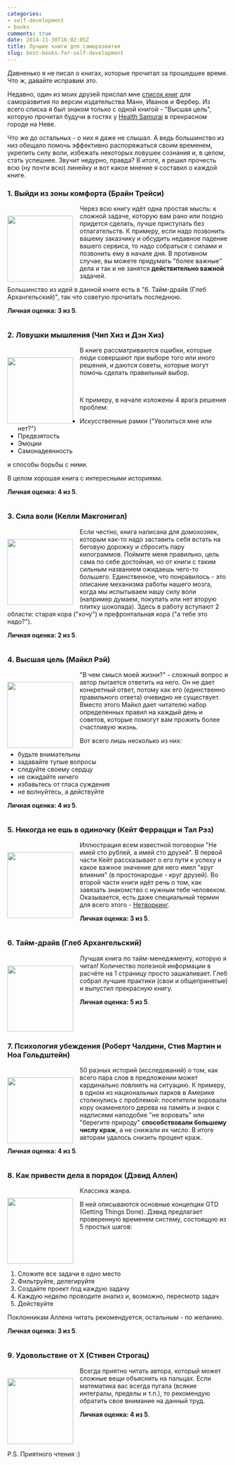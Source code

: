 ```yaml
---
categories:
- self-development
- books
comments: true
date: 2014-11-30T16:02:05Z
title: Лучшие книги для саморазвития
slug: best-books-for-self-development
---
```


Давненько я не писал о книгах, которые прочитал за прошедшее время. Что ж,
давайте исправим это.

Недавно, один из моих друзей прислал мне [список книг][mann-books] для
саморазвития по версии издательства Манн, Иванов и Фербер. Из всего списка я был
знаком только с одной книгой - "Высшая цель", которую прочитал будучи в гостях у
[Health Samurai](http://health-samurai.ru/) в прекрасном городе на Неве.

Что же до остальных - о них я даже не слышал. А ведь большинство из низ обещало
помочь эффективно распоряжаться своим временем, укрепить силу воли, избежать
некоторых ловушек сознания и, в целом, стать успешнее. Звучит недурно, правда?
В итоге, я решил прочесть всю (ну почти всю) линейку и вот какое мнение я
составил о каждой книге.

<!--more-->

### 1. Выйди из зоны комфорта (Брайн Трейси)

<img class="img-rounded" style="float: left; margin-top: 25px; margin-right: 15px;" src="/images/posts/2014-11-30-best-books-for-self-development/eat-that-frog.jpg" alt="" width="150" title="Выйди из зоны комфорта (Брайн Трейси)">

Через всю книгу идёт одна простая мысль: к сложной задаче, которую вам рано или
поздно придется сделать, лучше приступать без отлагательств. К примеру, если
надо позвонить вашему заказчику и обсудить недавное падение вашего сервиса, то
надо собраться с силами и позвонить ему в начале дня. В противном случае, вы
можете придумать "более важные" дела и так и не занятся **действительно
важной** задачей.

Большинство из идей в данной книге есть в "6. Тайм-драйв (Глеб
Архангельский)", так что советую прочитать последнюю.

**Личная оценка: 3 из 5**.

<div style="clear:both;"></div>

### 2. Ловушки мышления (Чип Хиз и Дэн Хиз)

<img class="img-rounded" style="float: left; margin-top: 25px; margin-right: 15px;" src="/images/posts/2014-11-30-best-books-for-self-development/decisive.jpg" alt="" width="150" title="Ловушки мышления (Чип Хиз и Дэн Хиз)">

В книге рассматриваются ошибки, которые люди совершают при выборе того или иного
решения, и даются советы, которые могут помочь сделать правильный выбор.

<br>

К примеру, в начале изложены 4 врага решения проблем:

* Искусственные рамки ("Уволиться мне или нет?")
* Предвзятость
* Эмоции
* Самонадеянность

и способы борьбы с ними.

В целом хорошая книга с интересными историями.

**Личная оценка: 4 из 5**.

<div style="clear:both;"></div>


### 3. Сила воли (Келли Макгонигал)

<img class="img-rounded" style="float: left; margin-top: 25px; margin-right: 15px;" src="/images/posts/2014-11-30-best-books-for-self-development/willpower.jpg" alt="" width="150" title="Сила воли (Келли Макгонигал)">

Если честно, книга написана для домохозяек, которым как-то надо заставить себя
встать на беговую дорожку и сбросить пару килограммов. Поймите меня правильно,
цель сама по себе достойная, но от книги с таким сильным названием ожидаешь
чего-то большего. Единственное, что понравилось - это описание механизма работы
нашего мозга, когда мы испытываем нашу силу воли (например думаем, покупать или
нет вторую плитку шоколада). Здесь в работу вступают 2 области: старая кора
("хочу") и префронтальная кора ("а тебе это надо?").

**Личная оценка: 2 из 5**.

<div style="clear:both;"></div>

### 4. Высшая цель (Майкл Рэй)

<img class="img-rounded" style="float: left; margin-top: 25px; margin-right: 15px;" src="/images/posts/2014-11-30-best-books-for-self-development/the_highest_goal.jpg" alt="" width="150" title="Высшая цель (Майкл Рэй)">

"В чем смысл моей жизни?" - сложный вопрос и автор пытается ответить на него.
Он не дает конкретный ответ, потому как его (единственно правильного ответа)
очевидно не существует. Вместо этого Майкл дает читателю набор определенных
правил на каждый день и советов, которые помогут вам прожить более счастливую
жизнь.

Вот всего лишь несколько из них:

* будьте внимательны
* задавайте тупые вопросы
* следуйте своему сердцу
* не ожидайте ничего
* избавьтесь от гласа суждения
* не волнуйтесь, а действуйте

**Личная оценка: 4 из 5**.

<div style="clear:both;"></div>

### 5. Никогда не ешь в одиночку (Кейт Феррацци и Тал Рэз)

<img class="img-rounded" style="float: left; margin-top: 25px; margin-right: 15px;" src="/images/posts/2014-11-30-best-books-for-self-development/nevereatalone.jpg" alt="" width="150" title="Никогда не ешь в одиночку (Кейт Феррацци и Тал Рэз)">

Иллюстрация всем известной поговорки "Не имей сто рублей, а имей сто друзей". В
первой части Кейт рассказывает о его пути к успеху и какое важное значение для
него имел "круг влияния" (в простонародье - круг друзей). Во второй части книги
идёт речь о том, как завязать знакомство с нужным тебе человеком. Оказывается,
есть даже специальный термин для всего этого - [Нетворкинг][networking].

**Личная оценка: 3 из 5**.

<div style="clear:both;"></div>

### 6. Тайм-драйв (Глеб Архангельский)

<img class="img-rounded" style="float: left; margin-top: 25px; margin-right: 15px;" src="/images/posts/2014-11-30-best-books-for-self-development/timedrive.jpg" alt="" width="150" title="Тайм-драйв (Глеб Архангельский)">

Лучшая книга по тайм-менеджменту, которую я читал! Количество полезной
информации в расчёте на 1 страницу просто зашкаливает. Глеб собрал лучшие
практики (свои и общепринятые) и выпустил прекрасную книгу.

**Личная оценка: 5 из 5**.

<div style="clear:both;"></div>

### 7. Психология убеждения (Роберт Чалдини, Стив Мартин и Ноа Гольдштейн)

<img class="img-rounded" style="float: left; margin-top: 25px; margin-right: 15px;" src="/images/posts/2014-11-30-best-books-for-self-development/yes.jpg" alt="" width="150" title="Психология убеждения (Роберт Чалдини, Стив Мартин и Ноа Гольдштейн)">

50 разных историй (исследований) о том, как всего пара слов в предложении может
кардинально повлиять на ситуацию. К примеру, в одном из национальных парков в
Америке столкнулись с проблемой: посетители воровали кору окаменелого дерева на
память и знаки с надписями наподобие "не воровать" или "берегите природу"
**способствовали большему числу краж**, а не снижали их число. В итоге авторам
удалось снизить процент краж.

**Личная оценка: 4 из 5**.

<div style="clear:both;"></div>

### 8. Как привести дела в порядок (Дэвид Аллен)

<img class="img-rounded" style="float: left; margin-top: 25px; margin-right: 15px;" src="/images/posts/2014-11-30-best-books-for-self-development/gtd.jpg" alt="" width="150" title="Как привести дела в порядок (Дэвид Аллен)">

Классика жанра.

В ней описываются основные концепции GTD (Getting Things Done).
Дэвид предлагает проверенную временем систему, состоящую из 5 простых шагов:

<div style="clear:both;"></div>

1. Сложите все задачи в одно место
2. Фильтруйте, делегируйте
3. Создайте проект под каждую задачу
4. Каждую неделю проводите анализ и, возможно, пересмотр задач
5. Действуйте

Поклонникам Аллена читать рекомендуется, остальным - по желанию.

**Личная оценка: 3 из 5**.

<div style="clear:both;"></div>

### 9. Удовольствие от Х (Стивен Строгац)

<img class="img-rounded" style="float: left; margin-top: 25px; margin-right: 15px;" src="/images/posts/2014-11-30-best-books-for-self-development/joy_of_x.jpg" alt="" width="150" title="Удовольствие от Х (Стивен Строгац)">

Всегда приятно читать автора, который может сложные вещи объяснить на пальцах.
Если математика вас всегда пугала (всякие интегралы, пределы и т.п.), то
рекомендую обратить свое внимание на данный труд.

**Личная оценка: 4 из 5**.

<div style="clear:both;"></div>

P.S. Приятного чтения :)

[mann-books]: http://blog.mann-ivanov-ferber.ru/2014/06/18/luchshie-knigi-dlya-samorazvitiya/
[networking]: https://ru.wikipedia.org/wiki/%D0%9D%D0%B5%D1%82%D0%B2%D0%BE%D1%80%D0%BA%D0%B8%D0%BD%D0%B3
